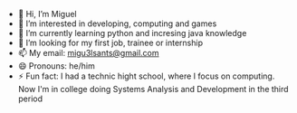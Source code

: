 - 👋 Hi, I’m Miguel
- 👀 I’m interested in developing, computing and games
- 🌱 I’m currently learning python and incresing java knowledge
- 💞️ I’m looking for my first job, trainee or internship
- 📫 My email: migu3lsants@gmail.com
- 😄 Pronouns: he/him
- ⚡ Fun fact: I had a technic hight school, where I focus on computing. Now I'm in college doing Systems Analysis and Development in the third period

<!---
MiguelAts/MiguelAts is a ✨ special ✨ repository because its `README.md` (this file) appears on your GitHub profile.
You can click the Preview link to take a look at your changes.
--->
